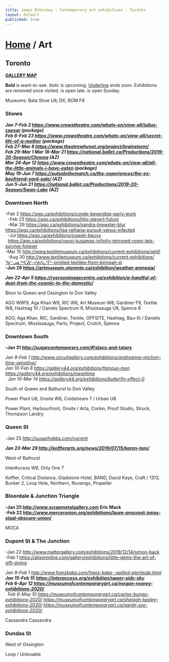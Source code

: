 ```yaml
---
title: James McKinney - Contemporary art exhibitions - Toronto
layout: default
published: true
---
```


# [Home](/) / Art

## Toronto

**[GALLERY MAP](https://www.google.com/maps/d/u/0/edit?mid=1sMiga7vQsqWdqEVQCqHsxjX2jeU)**

<span class="glyphicon glyphicon-info-sign" aria-hidden="true"></span> <strong>Bold</strong> is want-to-see. <em>Italic</em> is upcoming. <u>Underline</u> ends soon. Exhibitions are removed once visited. <span class="glyphicon glyphicon-time" aria-hidden="true"></span> is open late. <span class="glyphicon glyphicon-calendar" aria-hidden="true"></span> is open Sunday.

<span class="glyphicon glyphicon-calendar" aria-hidden="true"></span> <span class="glyphicon glyphicon-time" aria-hidden="true"></span> Museums: Bata Shoe U8, DX, ROM F8

### Shows

_**Jan 7-Feb 2 <https://www.crowstheatre.com/whats-on/view-all/julius-caesar> (package)**_  
_**Feb 6-Feb 23 <https://www.crowstheatre.com/whats-on/view-all/secret-life-of-a-mother> (package)**_  
_**Feb 27-Mar 8 <https://www.theatrewhynot.org/project/brainstorm/>**_  
_**Feb 29-Mar 1 Mar 18-Mar 21 <https://national.ballet.ca/Productions/2019-20-Season/Chroma> (AZ)**_  
_**Mar 24-Apr 12 <https://www.crowstheatre.com/whats-on/view-all/all-the-little-animals-i-have-eaten> (package)**_  
_**May 19-Jun 7 <https://outsidethemarch.ca/the-experiences/the-ex-boyfriend-yard-sale/> (AZ)**_  
_**Jun 5-Jun 21 <https://national.ballet.ca/Productions/2019-20-Season/Swan-Lake> (AZ)**_  

### Downtown North

-Feb 2 <https://ago.ca/exhibitions/conde-beveridge-early-work>  
  -Feb 23 <https://ago.ca/exhibitions/hito-steyerl-future>  
  -Mar 29 <https://ago.ca/exhibitions/sandra-brewster-blur> <https://ago.ca/exhibitions/lisa-reihana-pursuit-venus-infected>  
  -Jul <https://ago.ca/exhibitions/joseph-beuys>  
  <https://ago.ca/exhibitions/yayoi-kusamas-infinity-mirrored-room-lets-survive-forever>  
-Mar 15 <http://www.textilemuseum.ca/exhibitions/current-exhibitions/wild!>  
  -Aug 30 <http://www.textilemuseum.ca/exhibitions/current-exhibitions/ᖃᓪᓗᓈᖅᑕᐃᑦ-ᓯᑯᓯᓛᕐᒥᑦ-printed-textiles-from-kinngait-st>  
**-Jun 26 <https://artmuseum.utoronto.ca/exhibition/weather-amnesia/>**  

_**Jan 22-Apr 5 <https://ryersonimagecentre.ca/exhibition/a-handful-of-dust-from-the-cosmic-to-the-domestic/>**_  

<span class="glyphicon glyphicon-info-sign" aria-hidden="true"></span> Bloor to Queen and Ossington to Don Valley

<span class="glyphicon glyphicon-time" aria-hidden="true"></span> AGO W9F9, Aga Khan W8, RIC W8, Art Museum W8, Gardiner F9, Textile W8, Hashtag 10 / Daniels Spectrum 9, Mississauga U8, Spence 8

<span class="glyphicon glyphicon-calendar" aria-hidden="true"></span> AGO, Aga Khan, RIC, Gardiner, Textile, OFFSITE, Hashtag, Bau-Xi / Daniels Spectrum, Mississauga, Parts, Project, Crutch, Spence

### Downtown South

**-Jan 31 <http://sugarcontemporary.com/#!slavs-and-tatars>**  

_Jan 9-Feb 1 <http://www.circuitgallery.com/exhibitions/andreanne-michon-time-sensitive/>_  
_Jan 10-Feb 8 <https://gallery44.org/exhibitions/famous-men> <https://gallery44.org/exhibitions/meantime>_  
  _Jan 10-Mar 14 <https://gallery44.org/exhibitions/butterfly-effect-0>_  

<span class="glyphicon glyphicon-info-sign" aria-hidden="true"></span> South of Queen and Bathurst to Don Valley

<span class="glyphicon glyphicon-time" aria-hidden="true"></span> Power Plant U8, Onsite W8, Coldstream 7 / Urban U8

<span class="glyphicon glyphicon-calendar" aria-hidden="true"></span> Power Plant, Harbourfront, Onsite / Arta, Corkin, Proof Studio, Struck, Thompson Landry

### Queen St

-Jan 25 <http://susanhobbs.com/current>  

_**Jan 23-Mar 29 <http://kofflerarts.org/news/2019/07/15/karen-tam/>**_  

<span class="glyphicon glyphicon-info-sign" aria-hidden="true"></span> West of Bathurst

<span class="glyphicon glyphicon-time" aria-hidden="true"></span> InterAccess W8, Only One 7

<span class="glyphicon glyphicon-calendar" aria-hidden="true"></span> Koffler, Critical Distance, Gladstone Hotel, BAND, David Kaye, Craft / 1313, Bunker 2, Loop Hole, Northern, Nuvango, Propeller

### Bloordale & Junction Triangle

**-Jan 25 <http://www.scrapmetalgallery.com> Eric Mack**  
**-Feb 22 <http://www.mercerunion.org/exhibitions/laure-prouvost-jonas-staal-obscure-union/>**  

<span class="glyphicon glyphicon-calendar" aria-hidden="true"></span> MOCA

### Dupont St & The Junction

-Jan 22 <http://www.mattergallery.com/exhibitions/2019/12/14/simon-back>  
-Feb 1 <https://alisonmilne.com/gallery/exhibitions/little-gems-the-art-of-gift-giving>  

_Jan 9-Feb 1 <http://www.franzkaka.com/franz-kaka--spilled-plenitude.html>_  
_**Jan 15-Feb 15 <https://interaccess.org/exhibition/upper-side-sky>**_  
_**Feb 6-Apr 12 <https://museumofcontemporaryart.ca/megan-rooney-exhibitions-2020/>**_  
  _Feb 6-May 10 <https://museumofcontemporaryart.ca/carlos-bunga-exhibitions-2020/> <https://museumofcontemporaryart.ca/shelagh-keeley-exhibitions-2020/> <https://museumofcontemporaryart.ca/sarah-sze-exhibitions-2020/>_  

<span class="glyphicon glyphicon-calendar" aria-hidden="true"></span> Cassandra Cassandra

### Dundas St

<span class="glyphicon glyphicon-info-sign" aria-hidden="true"></span> West of Ossington

<span class="glyphicon glyphicon-calendar" aria-hidden="true"></span> Loop / Unlovable
